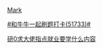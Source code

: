 [Mark](https://www.nowcoder.com/feed/main/detail/eb9e8c351c4e4f24b966af8cbe8ae9f1?fromPut=jj-github&urlSource=extension-api)

[#和牛牛一起刷题打卡(51733)#](https://www.nowcoder.com/feed/main/detail/539db83a024740088f546b5c9d80d394?fromPut=jj-github&urlSource=extension-api)

[研0求大佬指点就业要学什么内容](https://www.nowcoder.com/discuss/632104214038142976?fromPut=jj-github&urlSource=extension-api)